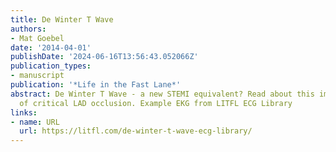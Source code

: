```yaml
---
title: De Winter T Wave
authors:
- Mat Goebel
date: '2014-04-01'
publishDate: '2024-06-16T13:56:43.052066Z'
publication_types:
- manuscript
publication: '*Life in the Fast Lane*'
abstract: De Winter T Wave - a new STEMI equivalent? Read about this important sign
  of critical LAD occlusion. Example EKG from LITFL ECG Library
links:
- name: URL
  url: https://litfl.com/de-winter-t-wave-ecg-library/
---
```

